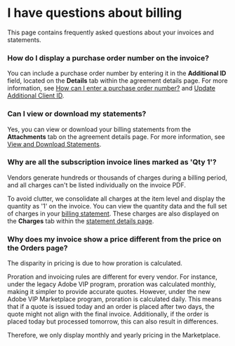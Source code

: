 # I have questions about billing

This page contains frequently asked questions about your invoices and statements.&#x20;

### How do I display a purchase order number on the invoice?&#x20;

You can include a purchase order number by entering it in the **Additional ID** field, located on the **Details** tab within the agreement details page. For more information, see [How can I enter a purchase order number?](how-do-you-handle-purchase-order-numbers-in-subscription-based-models.md#client-guidance-on-po-numbers-and-invoices) and [Update Additional Client ID](../../modules-and-features/marketplace/agreements/edit-agreement-id.md).

### Can I view or download my statements?

Yes, you can view or download your billing statements from the **Attachments** tab on the agreement details page. For more information, see [View and Download Statements](../../modules-and-features/marketplace/billing/statements/download-statements.md).

### Why are all the subscription invoice lines marked as 'Qty 1'?

Vendors generate hundreds or thousands of charges during a billing period, and all charges can't be listed individually on the invoice PDF.&#x20;

To avoid clutter, we consolidate all charges at the item level and display the quantity as '1' on the invoice. You can view the quantity data and the full set of charges in your [billing statement](../../modules-and-features/marketplace/billing/#whats-a-statement). These charges are also displayed on the **Charges** tab within the [statement details page](../../modules-and-features/marketplace/billing/statements.md#subscription-details).

### Why does my invoice show a price different from the price on the Orders page?

The disparity in pricing is due to how proration is calculated.

Proration and invoicing rules are different for every vendor. For instance, under the legacy Adobe VIP program, proration was calculated monthly, making it simpler to provide accurate quotes. However, under the new Adobe VIP Marketplace program, proration is calculated daily. This means that if a quote is issued today and an order is placed after two days, the quote might not align with the final invoice. Additionally, if the order is placed today but processed tomorrow, this can also result in differences.

Therefore, we only display monthly and yearly pricing in the Marketplace.
